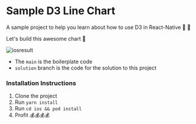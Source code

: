 # Sample D3 Line Chart

A sample project to help you learn about how to use D3 in React-Native 🎉 🥳

Let's build this awesome chart 💪

![iosresult](https://user-images.githubusercontent.com/48887088/155870680-5d2e72ae-2a76-44a5-8e46-da7845ecb3d7.gif)

- The `main` is the boilerplate code
- `solution` branch is the code for the solution to this project

### Installation Instructions

1. Clone the project
2. Run `yarn install`
3. Run `cd ios && pod install`
4. Profit 💰💰💰💰

